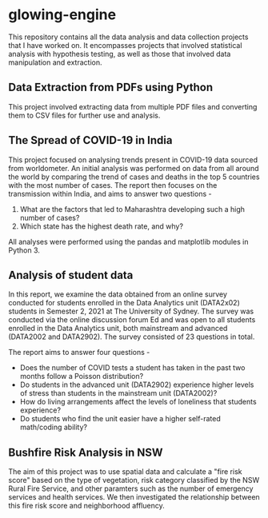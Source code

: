 # glowing-engine

This repository contains all the data analysis and data collection projects that I have worked on. It encompasses projects that involved statistical analysis with hypothesis testing, as well as those that involved data manipulation and extraction.

## Data Extraction from PDFs using Python

This project involved extracting data from multiple PDF files and converting them to CSV files for further use and analysis.

## The Spread of COVID-19 in India

This project focused on analysing trends present in COVID-19 data sourced from worldometer. An initial analysis was performed on data from all around the world by comparing the trend of cases and deaths in the top 5 countries with the most number of cases. The report then focuses on the transmission within India, and aims to answer two questions -

1. What are the factors that led to Maharashtra developing such a high number of cases?
2. Which state has the highest death rate, and why?

All analyses were performed using the pandas and matplotlib modules in Python 3.

## Analysis of student data

In this report, we examine the data obtained from an online survey conducted for students enrolled in the Data Analytics unit (DATA2x02) students in Semester 2, 2021 at The University of Sydney. The survey was conducted via the online discussion forum Ed and was open to all students enrolled in the Data Analytics unit, both mainstream and advanced (DATA2002 and DATA2902). The survey consisted of 23 questions in total.

The report aims to answer four questions - 

* Does the number of COVID tests a student has taken in the past two months follow a Poisson distribution?
* Do students in the advanced unit (DATA2902) experience higher levels of stress than students in the mainstream unit (DATA2002)?
* How do living arrangements affect the levels of loneliness that students experience?
* Do students who find the unit easier have a higher self-rated math/coding ability?

## Bushfire Risk Analysis in NSW

The aim of this project was to use spatial data and calculate a "fire risk score" based on the type of vegetation, risk category classified by the NSW Rural Fire Service, and other paramters such as the number of emergency services and health services. We then investigated the relationship between this fire risk score and neighborhood affluency.

